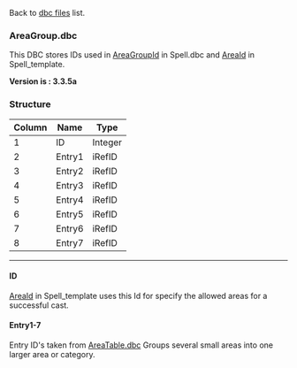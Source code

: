 Back to [dbc files](dbc_files) list.

### AreaGroup.dbc

This DBC stores IDs used in [AreaGroupId](Spell.dbc#spelldbc) in Spell.dbc and [AreaId](spell_template#areaid) in Spell\_template.

**Version is : 3.3.5a**

### **Structure**

| **Column** | **Name** | **Type** |
|------------|----------|----------|
| 1          | ID       | Integer  |
| 2          | Entry1   | iRefID   |
| 3          | Entry2   | iRefID   |
| 4          | Entry3   | iRefID   |
| 5          | Entry4   | iRefID   |
| 6          | Entry5   | iRefID   |
| 7          | Entry6   | iRefID   |
| 8          | Entry7   | iRefID   |

***
#### ID

[AreaId](spell_template#areaid) in Spell\_template uses this Id for specify the allowed areas for a successful cast.

#### Entry1-7

Entry ID's taken from [AreaTable.dbc](AreaTable.dbc#content)
Groups several small areas into one larger area or category.
